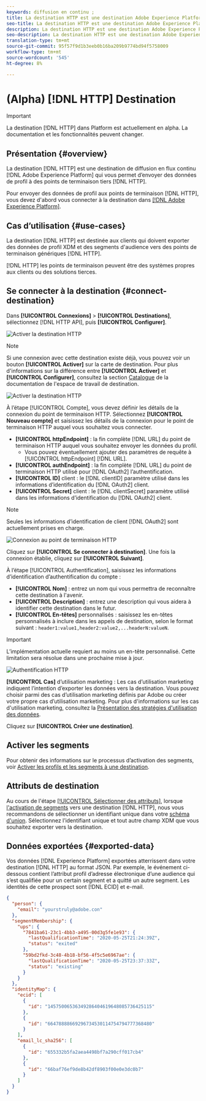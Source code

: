 ```yaml
---
keywords: diffusion en continu ;
title: La destination HTTP est une destination Adobe Experience Platform qui vous permet d’envoyer des données de profil à des points de terminaison HTTP tiers.
seo-title: La destination HTTP est une destination Adobe Experience Platform qui vous permet d’envoyer des données de profil à des points de terminaison HTTP tiers.
description: La destination HTTP est une destination Adobe Experience Platform qui vous permet d’envoyer des données de profil à des points de terminaison HTTP tiers.
seo-description: La destination HTTP est une destination Adobe Experience Platform qui vous permet d’envoyer des données de profil à des points de terminaison HTTP tiers.
translation-type: tm+mt
source-git-commit: 95f57f9d1b3eeb0b16ba209b9774bd94f5758009
workflow-type: tm+mt
source-wordcount: '545'
ht-degree: 8%

---
```



# (Alpha) [!DNL HTTP] Destination

>[!IMPORTANT]
>
>La destination [!DNL HTTP] dans Platform est actuellement en alpha. La documentation et les fonctionnalités peuvent changer.

## Présentation {#overview}

La destination [!DNL HTTP] est une destination de diffusion en flux continu [!DNL Adobe Experience Platform] qui vous permet d’envoyer des données de profil à des points de terminaison tiers [!DNL HTTP].

Pour envoyer des données de profil aux points de terminaison [!DNL HTTP], vous devez d&#39;abord vous connecter à la destination dans [[!DNL Adobe Experience Platform]](#connect-destination).

## Cas d’utilisation {#use-cases}

La destination [!DNL HTTP] est destinée aux clients qui doivent exporter des données de profil XDM et des segments d&#39;audience vers des points de terminaison génériques [!DNL HTTP].

[!DNL HTTP] les points de terminaison peuvent être des systèmes propres aux clients ou des solutions tierces.

## Se connecter à la destination {#connect-destination}

Dans **[!UICONTROL Connexions]** > **[!UICONTROL Destinations]**, sélectionnez [!DNL HTTP API], puis **[!UICONTROL Configurer]**.

![Activer la destination HTTP](../assets/catalog/http/activate.png)

>[!NOTE]
>
>Si une connexion avec cette destination existe déjà, vous pouvez voir un bouton **[!UICONTROL Activer]** sur la carte de destination. Pour plus d&#39;informations sur la différence entre **[!UICONTROL Activer]** et **[!UICONTROL Configurer]**, consultez la section [Catalogue](../ui/destinations-workspace.md#catalog) de la documentation de l&#39;espace de travail de destination.
>
>![Activer la destination HTTP](../assets/catalog/http/connect.png)

À l’étape [!UICONTROL Compte], vous devez définir les détails de la connexion du point de terminaison HTTP. Sélectionnez **[!UICONTROL Nouveau compte]** et saisissez les détails de la connexion pour le point de terminaison HTTP auquel vous souhaitez vous connecter.
- **[!UICONTROL httpEndpoint]** : la fin complète  [!DNL URL] du point de terminaison HTTP auquel vous souhaitez envoyer les données du profil.
   - Vous pouvez éventuellement ajouter des paramètres de requête à [!UICONTROL httpEndpoint] [!DNL URL].
- **[!UICONTROL authEndpoint]** : la fin complète  [!DNL URL] du point de terminaison HTTP utilisé pour  [!DNL OAuth2] l’authentification.
- **[!UICONTROL ID]** client : le  [!DNL clientID] paramètre utilisé dans les informations d’identification du  [!DNL OAuth2] client.
- **[!UICONTROL Secret]** client : le  [!DNL clientSecret] paramètre utilisé dans les informations d’identification du  [!DNL OAuth2] client.

>[!NOTE]
>
>Seules les informations d’identification de client [!DNL OAuth2] sont actuellement prises en charge.

![Connexion au point de terminaison HTTP](../assets/catalog/http/connect.png)

Cliquez sur **[!UICONTROL Se connecter à destination]**. Une fois la connexion établie, cliquez sur **[!UICONTROL Suivant]**.

À l’étape [!UICONTROL Authentification], saisissez les informations d’identification d’authentification du compte :
- **[!UICONTROL Nom]** : entrez un nom qui vous permettra de reconnaître cette destination à l&#39;avenir.
- **[!UICONTROL Description]** : entrez une description qui vous aidera à identifier cette destination dans le futur.
- **[!UICONTROL En-têtes]** personnalisés : saisissez les en-têtes personnalisés à inclure dans les appels de destination, selon le format suivant :  `header1:value1,header2:value2,...headerN:valueN`.

>[!IMPORTANT]
>
>L’implémentation actuelle requiert au moins un en-tête personnalisé. Cette limitation sera résolue dans une prochaine mise à jour.

![Authentification HTTP](../assets/catalog/http/authenticate.png)

**[!UICONTROL Cas]** d’utilisation marketing : Les cas d’utilisation marketing indiquent l’intention d’exporter les données vers la destination. Vous pouvez choisir parmi des cas d’utilisation marketing définis par Adobe ou créer votre propre cas d’utilisation marketing. Pour plus d&#39;informations sur les cas d&#39;utilisation marketing, consultez la [Présentation des stratégies d&#39;utilisation des données](../../data-governance/policies/overview.md).

Cliquez sur **[!UICONTROL Créer une destination]**.

## Activer les segments

Pour obtenir des informations sur le processus d’activation des segments, voir [Activer les profils et les segments à une destination](../ui/activate-destinations.md#select-attributes).

## Attributs de destination

Au cours de l&#39;étape [[!UICONTROL Sélectionner des attributs]](../ui/activate-destinations.md#select-attributes), lorsque [l&#39;activation de segments](../ui/activate-destinations.md) vers une destination [!DNL HTTP], nous vous recommandons de sélectionner un identifiant unique dans votre [schéma d&#39;union](../../profile/home.md#profile-fragments-and-union-schemas). Sélectionnez l’identifiant unique et tout autre champ XDM que vous souhaitez exporter vers la destination.

## Données exportées {#exported-data}

Vos données [!DNL Experience Platform] exportées atterrissent dans votre destination [!DNL HTTP] au format JSON. Par exemple, le événement ci-dessous contient l’attribut profil d’adresse électronique d’une audience qui s’est qualifiée pour un certain segment et a quitté un autre segment. Les identités de cette prospect sont [!DNL ECID] et e-mail.

```json
{
  "person": {
    "email": "yourstruly@adobe.con"
  },
  "segmentMembership": {
    "ups": {
      "7841ba61-23c1-4bb3-a495-00d3g5fe1e93": {
        "lastQualificationTime": "2020-05-25T21:24:39Z",
        "status": "exited"
      },
      "59bd2fkd-3c48-4b18-bf56-4f5c5e6967ae": {
        "lastQualificationTime": "2020-05-25T23:37:33Z",
        "status": "existing"
      }
    }
  },
  "identityMap": {
    "ecid": [
      {
        "id": "14575006536349286404619648085736425115"
      },
      {
        "id": "66478888669296734530114754794777368480"
      }
    ],
    "email_lc_sha256": [
      {
        "id": "655332b5fa2aea4498bf7a290cff017cb4"
      },
      {
        "id": "66baf76ef9de8b42df8903f00e0e3dc0b7"
      }
    ]
  }
}
```
